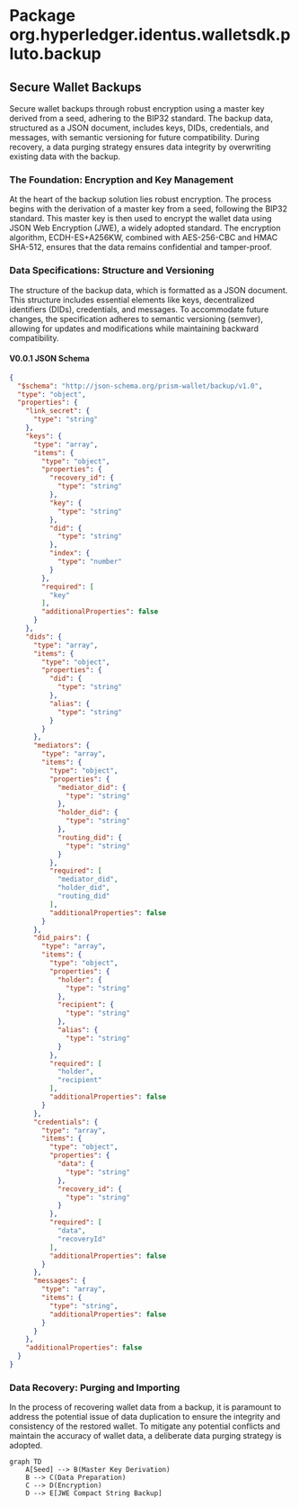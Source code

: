 # Package org.hyperledger.identus.walletsdk.pluto.backup

## Secure Wallet Backups

Secure wallet backups through robust encryption using a master key derived from a seed, adhering to
the BIP32 standard. The backup data, structured as a JSON document, includes keys, DIDs,
credentials, and messages, with semantic versioning for future compatibility. During recovery, a
data purging strategy ensures data integrity by overwriting existing data with the backup.

### The Foundation: Encryption and Key Management

At the heart of the backup solution lies robust encryption. The process begins with the derivation
of a master key from a seed, following the BIP32 standard. This master key is then used to encrypt
the wallet data using JSON Web Encryption (JWE), a widely adopted standard. The encryption
algorithm, ECDH-ES+A256KW, combined with AES-256-CBC and HMAC SHA-512, ensures that the data remains
confidential and tamper-proof.

### Data Specifications: Structure and Versioning

The structure of the backup data, which is formatted as a JSON document. This structure includes
essential elements like keys, decentralized identifiers (DIDs), credentials, and messages. To
accommodate future changes, the specification adheres to semantic versioning (semver), allowing for
updates and modifications while maintaining backward compatibility.

#### V0.0.1 JSON Schema

```json
{
  "$schema": "http://json-schema.org/prism-wallet/backup/v1.0",
  "type": "object",
  "properties": {
    "link_secret": {
      "type": "string"
    },
    "keys": {
      "type": "array",
      "items": {
        "type": "object",
        "properties": {
          "recovery_id": {
            "type": "string"
          },
          "key": {
            "type": "string"
          },
          "did": {
            "type": "string"
          },
          "index": {
            "type": "number"
          }
        },
        "required": [
          "key"
        ],
        "additionalProperties": false
      }
    },
    "dids": {
      "type": "array",
      "items": {
        "type": "object",
        "properties": {
          "did": {
            "type": "string"
          },
          "alias": {
            "type": "string"
          }
        }
      },
      "mediators": {
        "type": "array",
        "items": {
          "type": "object",
          "properties": {
            "mediator_did": {
              "type": "string"
            },
            "holder_did": {
              "type": "string"
            },
            "routing_did": {
              "type": "string"
            }
          },
          "required": [
            "mediator_did",
            "holder_did",
            "routing_did"
          ],
          "additionalProperties": false
        }
      },
      "did_pairs": {
        "type": "array",
        "items": {
          "type": "object",
          "properties": {
            "holder": {
              "type": "string"
            },
            "recipient": {
              "type": "string"
            },
            "alias": {
              "type": "string"
            }
          },
          "required": [
            "holder",
            "recipient"
          ],
          "additionalProperties": false
        }
      },
      "credentials": {
        "type": "array",
        "items": {
          "type": "object",
          "properties": {
            "data": {
              "type": "string"
            },
            "recovery_id": {
              "type": "string"
            }
          },
          "required": [
            "data",
            "recoveryId"
          ],
          "additionalProperties": false
        }
      },
      "messages": {
        "type": "array",
        "items": {
          "type": "string",
          "additionalProperties": false
        }
      }
    },
    "additionalProperties": false
  }
}
```

### Data Recovery: Purging and Importing

In the process of recovering wallet data from a backup, it is paramount to address the potential
issue of data duplication to ensure the integrity and consistency of the restored wallet. To
mitigate any potential conflicts and maintain the accuracy of wallet data, a deliberate data purging
strategy is adopted.

```mermaid
graph TD
    A[Seed] --> B(Master Key Derivation)
    B --> C(Data Preparation)
    C --> D(Encryption)
    D --> E[JWE Compact String Backup]
```
